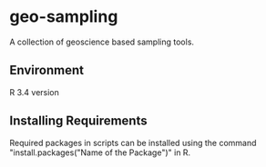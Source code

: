 # geo-sampling

A collection of geoscience based sampling tools.

## Environment 

R 3.4 version

## Installing Requirements

Required packages in scripts can be installed using the command "install.packages("Name of the Package")" in R.
